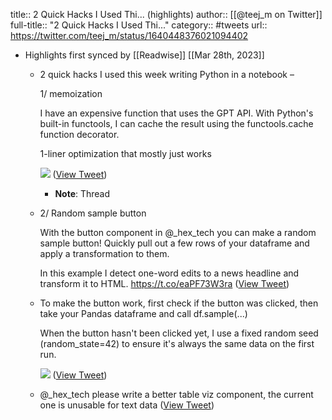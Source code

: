 title:: 2 Quick Hacks I Used Thi... (highlights)
author:: [[@teej_m on Twitter]]
full-title:: "2 Quick Hacks I Used Thi..."
category:: #tweets
url:: https://twitter.com/teej_m/status/1640448376021094402

- Highlights first synced by [[Readwise]] [[Mar 28th, 2023]]
	- 2 quick hacks I used this week writing Python in a notebook –
	  
	  1/ memoization
	  
	  I have an expensive function that uses the GPT API. With Python's built-in functools, I can cache the result using the functools.cache function decorator.
	  
	  1-liner optimization that mostly just works 
	  
	  ![](https://pbs.twimg.com/media/FsQExK6akAAXh-R.jpg) ([View Tweet](https://twitter.com/teej_m/status/1640448376021094402))
		- **Note**: Thread
	- 2/ Random sample button
	  
	  With the button component in @_hex_tech you can make a random sample button! Quickly pull out a few rows of your dataframe and apply a transformation to them.
	  
	  In this example I detect one-word edits to a news headline and transform it to HTML. https://t.co/eaPF73W3ra ([View Tweet](https://twitter.com/teej_m/status/1640448380202782720))
	- To make the button work, first check if the button was clicked, then take your Pandas dataframe and call df.sample(...)
	  
	  When the button hasn't been clicked yet, I use a fixed random seed (random_state=42) to ensure it's always the same data on the first run. 
	  
	  ![](https://pbs.twimg.com/media/FsQKaL1aQAAwNBh.png) ([View Tweet](https://twitter.com/teej_m/status/1640448383713435648))
	- @_hex_tech please write a better table viz component, the current one is unusable for text data ([View Tweet](https://twitter.com/teej_m/status/1640449068391608320))